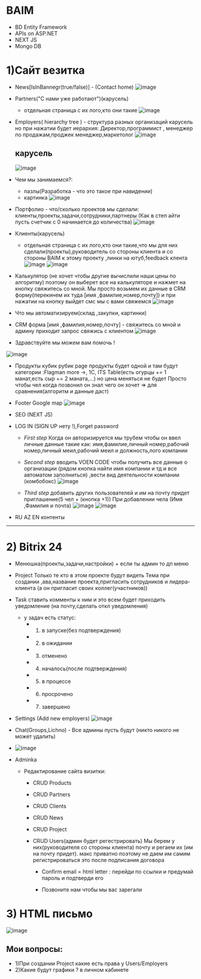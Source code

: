 # BAIM
* BD Entity Framework
* APIs on ASP.NET
* NEXT JS
* Mongo DB
	
# 1)Сайт везитка
* News[IsInBannegr(true/false)] - (Contact home)
![image](https://github.com/AyKhanZ/Baim/assets/110285172/5067542b-6e20-4dc0-8209-bd3e7d34dd51)

	
* Partners("С нами уже работают")(карусель)
	* отдельная страница с их лого,кто они такие
   	![image](https://github.com/AyKhanZ/Baim/assets/110285172/4859eba5-165a-42fc-9b2f-8998100c761a)

		
* Employers( hierarchy tree ) - структура разных организаций
	карусель но при нажатии будет иерархия:
	Директор,программист , менеджер по продажам,проджек менеджер,маркетолог 
	![image](https://github.com/AyKhanZ/Baim/assets/110285172/8aa105b4-f27b-4140-b214-4fba1b5b4420)
  ## карусель
	![image](https://github.com/AyKhanZ/Baim/assets/110285172/3a47b3df-b715-49ae-9efc-1b6d112e3b26)


* Чем мы занимаемcя?:
   * пазлы(Разработка - что это такое при навидении)
   * картинка
   ![image](https://github.com/AyKhanZ/Baim/assets/110285172/141dbe8f-0e4f-4d90-9573-5f3c45fc746f)

		
* Портфолио - что/сколько проектов мы сделали: клиенты,проекты,задачи,сотрудники,партнеры (Как в степ айти пусть счетчик с 0 начинается до количества)
![image](https://github.com/AyKhanZ/Baim/assets/110285172/533d5257-f417-4be8-a328-639adf27a875)
	
* Клиенты(карусель)
	* отдельная страница с их лого,кто они такие,что мы для них сделали(проекты),руководитель со стороны клиента и со стороны BAIM к этому проекту ,линки на ютуб,feedback клента
![image](https://github.com/AyKhanZ/Baim/assets/110285172/30eeef3e-7578-475d-a701-a825913dac7b)
![image](https://github.com/AyKhanZ/Baim/assets/110285172/fb3e9ca7-11f0-4bf6-9976-ec4c79541188)


		
* Калькулятор (не хочет чтобы другие вычислили наши цены по алгоритму)
поэтому он выберет все на калькуляторе и нажмет на кнопку свяжитесь со мной.
Мы просто возьмем их данные в CRM форму(перекинем их туда [имя ,фамилие,номер,почту])
и при нажатии на кнопку выйдет смс мы с вами свяжемся
![image](https://github.com/AyKhanZ/Baim/assets/110285172/57041434-e213-43c3-9f56-b2556f7141f9)

	
* Что мы автоматизируем(склад ,закупки, картинки) 
	
* CRM форма [имя ,фамилия,номер,почту] - свяжитесь со мной и админу приходит запрос свяжись с клиентом
  ![image](https://github.com/AyKhanZ/Baim/assets/110285172/024d8788-fd17-49b4-954c-1e412390cefb)

	
* Здравствуйте мы можем вам помочь !
  
![image](https://github.com/AyKhanZ/Baim/assets/110285172/010caf65-4dc7-422a-8664-5e3d5be7931e)

	
* Продукты кубик рубик
	page продукты будет одной и там будут категории :Flagman more ->, 1C, ITS
	Table(есть огурцы += 1 манат,есть сыр += 2 маната,...) но цена меняться не будет
	Просто чтобы чел когда позвонил он знал чего он хочет => для сравнения(алгоритм и данные даст)
		
* Footer
	Google map
	![image](https://github.com/AyKhanZ/Baim/assets/110285172/4de77bab-ae46-458f-b39f-af291e8ee988)

	
* SEO (NEXT JS)
	
* LOG IN (SIGN UP нету !),Forget password
	* *First step* 
	Когда он авторизируется мы трубем чтобы он ввел личные данные такие как:
	имя,фамилие,личный номер,рабочий номер,личный меил,рабочий меил и должность,лого компании 
		
	* *Second step* 
	вводить VOEN CODE чтобы получить все данные о организации
	(рядом кнопка найти имя компании и тд и все автоматом заполниться)
	,вести вид деятельности компании (комбобокс)
	![image](https://github.com/AyKhanZ/Baim/assets/110285172/001509a6-3e15-4f7c-b0fa-a901fbf5832a)

		
	* *Third step* 
	добавить других пользователей и им на почту придет приглашение(5 чел + (кнопка +1))
	При добавлении чела (Имя ,Фамилия и почта)
	![image](https://github.com/AyKhanZ/Baim/assets/110285172/866c925b-4211-44a1-a3f0-6b6b04db4ca8)
	![image](https://github.com/AyKhanZ/Baim/assets/110285172/010a5ae2-d1c3-4940-8a8a-70dbf8b734f6)



		
* RU AZ EN контенты
----

# 2) Bitrix 24 
* Менюшка(проекты,задачи,настройки) + если ты админ то дп меню
	
* Project
	Только те кто в этом проекте будут видеть 
	Тема при создании ,ава,название проекта,пригласить сотрудников и лидера-клиента
	(а он пригласит своих коллег(участников))
		
	
* Task
	ставить комменты к ним и это всем будет приходить уведомление 
	(на почту,сделать откл уведомления)
	
	* у задач есть статус:
		* 1) в запуске(без подтверждения)
		* 2) в ожидании
		* 3) отменено
		* 4) началось(после подтверждения)
		* 5) в процессе
		* 6) просрочено
		* 7) завершено
	
* Settings (Add new employers)
  ![image](https://github.com/AyKhanZ/Baim/assets/110285172/e17edfed-bd71-4cac-a87b-0474fc5e579c)


* Chat(Groups,Lichno) - Все админы пусть будут (никто никого не может удалить)
* ![image](https://github.com/AyKhanZ/Baim/assets/110285172/f3134e1b-b04d-4e2b-950d-ba031c431aff)

	
* Adminka
	* Редактирование сайта визитки:	
		* СRUD Products
		* СRUD Partners
		* СRUD Clients
		* СRUD News
		* СRUD Project 
		* СRUD Users(админ будет регестрировать)
		Мы берем у них(руководителя со стороны клиента)
		почту и регаем их (им на почту придет).
		макс приватно поэтому не даем им самим регистрироваться
		это после подписания договора 
			
			* Confirm email = html letter : перейди по ссылки 
			и предумай пароль и подтверди его 
			
			* Позвоните нам чтобы мы вас зарегали
			
			
# 3) HTML письмо
![image](https://github.com/AyKhanZ/Baim/assets/110285172/d391cff3-5be8-449e-bac1-be77fb64599e)


## Мои вопросы:
* 1)При создании Project какие есть права у Users/Employers
* 2)Какие будут графики ? в личном кабинете
